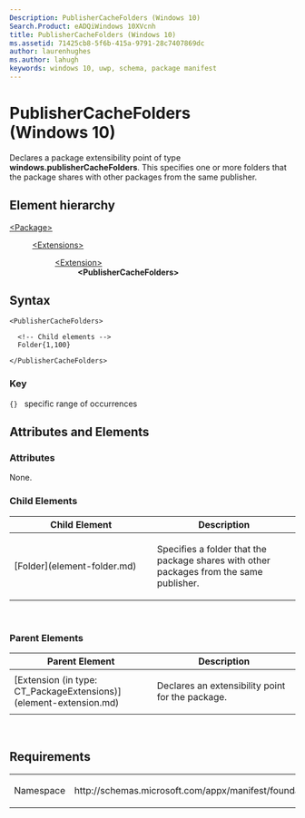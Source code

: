 ```yaml
---
Description: PublisherCacheFolders (Windows 10)
Search.Product: eADQiWindows 10XVcnh
title: PublisherCacheFolders (Windows 10)
ms.assetid: 71425cb8-5f6b-415a-9791-28c7407869dc
author: laurenhughes
ms.author: lahugh
keywords: windows 10, uwp, schema, package manifest
---
```


# PublisherCacheFolders (Windows 10)


Declares a package extensibility point of type **windows.publisherCacheFolders**. This specifies one or more folders that the package shares with other packages from the same publisher.

## Element hierarchy

<dl>
<dt><a href="element-package.md">&lt;Package&gt;</a></dt>
<dd>
<dl>
<dt><a href="element-extensions.md">&lt;Extensions&gt;</a></dt>
<dd>
<dl>
<dt><a href="element-extension.md">&lt;Extension&gt;</a></dt>
<dd><b>&lt;PublisherCacheFolders&gt;</b></dd>
</dl>
</dd>
</dl>
</dd>
</dl>

## Syntax

``` syntax
<PublisherCacheFolders>

  <!-- Child elements -->
  Folder{1,100}

</PublisherCacheFolders>
```

### Key

`{}`   specific range of occurrences
## Attributes and Elements


### Attributes

None.

### Child Elements

<table>
<colgroup>
<col width="50%" />
<col width="50%" />
</colgroup>
<thead>
<tr class="header">
<th>Child Element</th>
<th>Description</th>
</tr>
</thead>
<tbody>
<tr class="odd">
<td>[Folder](element-folder.md)</td>
<td><p>Specifies a folder that the package shares with other packages from the same publisher.</p></td>
</tr>
</tbody>
</table>

 

### Parent Elements

<table>
<colgroup>
<col width="50%" />
<col width="50%" />
</colgroup>
<thead>
<tr class="header">
<th>Parent Element</th>
<th>Description</th>
</tr>
</thead>
<tbody>
<tr class="odd">
<td>[Extension (in type: CT_PackageExtensions)](element-extension.md)</td>
<td><p>Declares an extensibility point for the package.</p></td>
</tr>
</tbody>
</table>

 

## Requirements

<table>
<colgroup>
<col width="50%" />
<col width="50%" />
</colgroup>
<tbody>
<tr class="odd">
<td><p>Namespace</p></td>
<td><p>http://schemas.microsoft.com/appx/manifest/foundation/windows10</p></td>
</tr>
</tbody>
</table>

 

 



